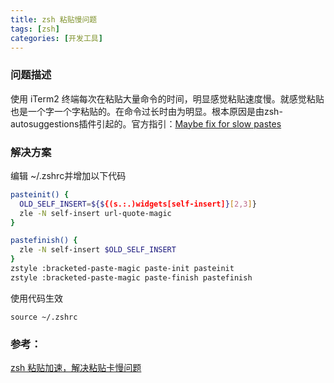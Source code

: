 ```yaml
---
title: zsh 粘贴慢问题
tags: [zsh]
categories: [开发工具] 
---
```

 
### 问题描述
使用 iTerm2 终端每次在粘贴大量命令的时间，明显感觉粘贴速度慢。就感觉粘贴也是一个字一个字粘贴的。在命令过长时由为明显。根本原因是由zsh-autosuggestions插件引起的。官方指引：[Maybe fix for slow pastes ](https://github.com/zsh-users/zsh-autosuggestions/issues/238)

### 解决方案
编辑 ~/.zshrc并增加以下代码

``` bash
pasteinit() {
  OLD_SELF_INSERT=${${(s.:.)widgets[self-insert]}[2,3]}
  zle -N self-insert url-quote-magic 
}

pastefinish() {
  zle -N self-insert $OLD_SELF_INSERT
}
zstyle :bracketed-paste-magic paste-init pasteinit
zstyle :bracketed-paste-magic paste-finish pastefinish
```

使用代码生效
```
source ~/.zshrc
```
 
### 参考：

[zsh 粘贴加速，解决粘贴卡慢问题](https://www.jianshu.com/p/83d9b8e245ae)